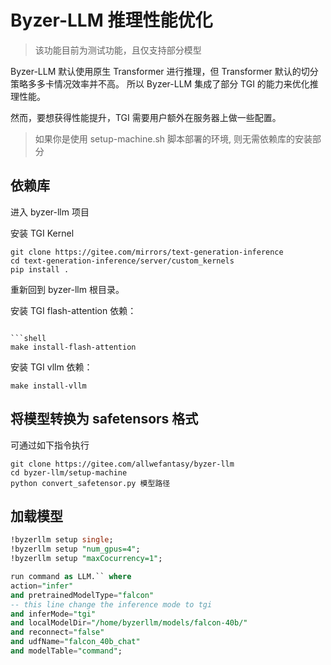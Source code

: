 # Byzer-LLM 推理性能优化

> 该功能目前为测试功能，且仅支持部分模型

Byzer-LLM 默认使用原生 Transformer 进行推理，但 Transformer 默认的切分策略多多卡情况效率并不高。
所以 Byzer-LLM 集成了部分 TGI 的能力来优化推理性能。

然而，要想获得性能提升，TGI 需要用户额外在服务器上做一些配置。

> 如果你是使用 setup-machine.sh 脚本部署的环境, 则无需依赖库的安装部分

## 依赖库

进入 byzer-llm 项目

安装 TGI Kernel

```shell
git clone https://gitee.com/mirrors/text-generation-inference
cd text-generation-inference/server/custom_kernels
pip install .
```

重新回到 byzer-llm 根目录。

安装 TGI flash-attention 依赖：

```shell

```shell
make install-flash-attention
```

安装 TGI vllm 依赖：

```shell
make install-vllm
```

## 将模型转换为 safetensors 格式

可通过如下指令执行

```shell
git clone https://gitee.com/allwefantasy/byzer-llm
cd byzer-llm/setup-machine
python convert_safetensor.py 模型路径
```

## 加载模型

```sql
!byzerllm setup single;
!byzerllm setup "num_gpus=4";
!byzerllm setup "maxCocurrency=1";

run command as LLM.`` where 
action="infer"
and pretrainedModelType="falcon"
-- this line change the inference mode to tgi
and inferMode="tgi"
and localModelDir="/home/byzerllm/models/falcon-40b/"
and reconnect="false"
and udfName="falcon_40b_chat"
and modelTable="command";

```


